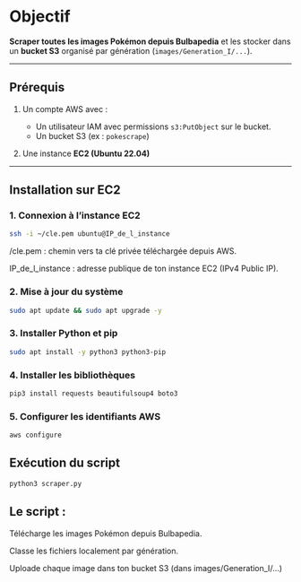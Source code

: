 # Objectif

**Scraper toutes les images Pokémon depuis Bulbapedia** et les stocker dans un **bucket S3** organisé par génération (`images/Generation_I/...`).  

---

## Prérequis
1. Un compte AWS avec :  
   - Un utilisateur IAM avec permissions `s3:PutObject` sur le bucket.  
   - Un bucket S3 (ex : `pokescrape`)

2. Une instance **EC2 (Ubuntu 22.04)**  
 
---

## Installation sur EC2

### 1. Connexion à l’instance EC2
```bash
ssh -i ~/cle.pem ubuntu@IP_de_l_instance
```
/cle.pem : chemin vers ta clé privée téléchargée depuis AWS.

IP_de_l_instance : adresse publique de ton instance EC2 (IPv4 Public IP).


### 2. Mise à jour du système
```bash
sudo apt update && sudo apt upgrade -y
```
### 3. Installer Python et pip
```bash
sudo apt install -y python3 python3-pip
```
### 4. Installer les bibliothèques 
```bash
pip3 install requests beautifulsoup4 boto3
```
### 5. Configurer les identifiants AWS 
```bash
aws configure
```
## Exécution du script
```bash
python3 scraper.py
```

## Le script :

Télécharge les images Pokémon depuis Bulbapedia.

Classe les fichiers localement par génération.

Uploade chaque image dans ton bucket S3 (dans images/Generation_I/...)


